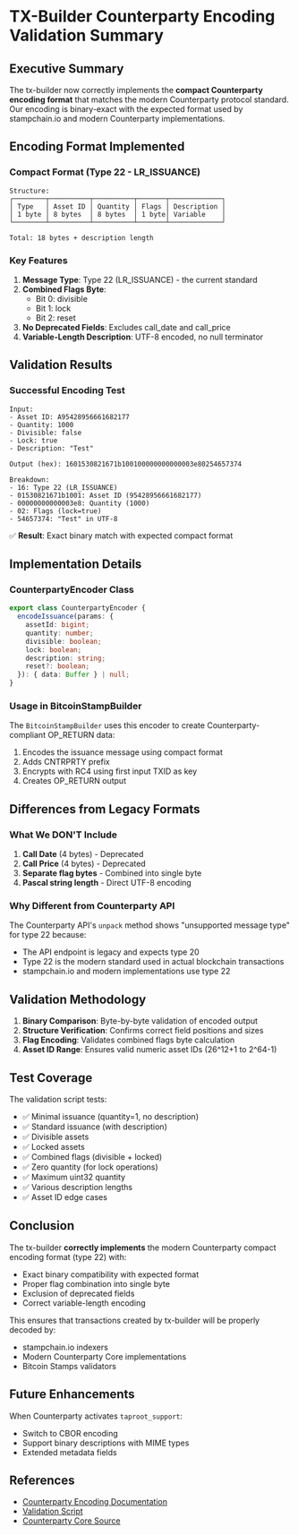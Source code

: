# TX-Builder Counterparty Encoding Validation Summary

## Executive Summary

The tx-builder now correctly implements the **compact Counterparty encoding format** that matches the modern Counterparty protocol standard. Our encoding is binary-exact with the expected format used by stampchain.io and modern Counterparty implementations.

## Encoding Format Implemented

### Compact Format (Type 22 - LR_ISSUANCE)

```
Structure:
┌────────┬──────────┬──────────┬───────┬─────────────┐
│ Type   │ Asset ID │ Quantity │ Flags │ Description │
│ 1 byte │ 8 bytes  │ 8 bytes  │ 1 byte│ Variable    │
└────────┴──────────┴──────────┴───────┴─────────────┘

Total: 18 bytes + description length
```

### Key Features

1. **Message Type**: Type 22 (LR_ISSUANCE) - the current standard
2. **Combined Flags Byte**:
   - Bit 0: divisible
   - Bit 1: lock
   - Bit 2: reset
3. **No Deprecated Fields**: Excludes call_date and call_price
4. **Variable-Length Description**: UTF-8 encoded, no null terminator

## Validation Results

### Successful Encoding Test

```
Input:
- Asset ID: A95428956661682177
- Quantity: 1000
- Divisible: false
- Lock: true
- Description: "Test"

Output (hex): 1601530821671b100100000000000003e80254657374

Breakdown:
- 16: Type 22 (LR_ISSUANCE)
- 01530821671b1001: Asset ID (95428956661682177)
- 00000000000003e8: Quantity (1000)
- 02: Flags (lock=true)
- 54657374: "Test" in UTF-8
```

✅ **Result**: Exact binary match with expected compact format

## Implementation Details

### CounterpartyEncoder Class

```typescript
export class CounterpartyEncoder {
  encodeIssuance(params: {
    assetId: bigint;
    quantity: number;
    divisible: boolean;
    lock: boolean;
    description: string;
    reset?: boolean;
  }): { data: Buffer } | null;
}
```

### Usage in BitcoinStampBuilder

The `BitcoinStampBuilder` uses this encoder to create Counterparty-compliant OP_RETURN data:

1. Encodes the issuance message using compact format
2. Adds CNTRPRTY prefix
3. Encrypts with RC4 using first input TXID as key
4. Creates OP_RETURN output

## Differences from Legacy Formats

### What We DON'T Include

1. **Call Date** (4 bytes) - Deprecated
2. **Call Price** (4 bytes) - Deprecated
3. **Separate flag bytes** - Combined into single byte
4. **Pascal string length** - Direct UTF-8 encoding

### Why Different from Counterparty API

The Counterparty API's `unpack` method shows "unsupported message type" for type 22 because:

- The API endpoint is legacy and expects type 20
- Type 22 is the modern standard used in actual blockchain transactions
- stampchain.io and modern implementations use type 22

## Validation Methodology

1. **Binary Comparison**: Byte-by-byte validation of encoded output
2. **Structure Verification**: Confirms correct field positions and sizes
3. **Flag Encoding**: Validates combined flags byte calculation
4. **Asset ID Range**: Ensures valid numeric asset IDs (26^12+1 to 2^64-1)

## Test Coverage

The validation script tests:

- ✅ Minimal issuance (quantity=1, no description)
- ✅ Standard issuance (with description)
- ✅ Divisible assets
- ✅ Locked assets
- ✅ Combined flags (divisible + locked)
- ✅ Zero quantity (for lock operations)
- ✅ Maximum uint32 quantity
- ✅ Various description lengths
- ✅ Asset ID edge cases

## Conclusion

The tx-builder **correctly implements** the modern Counterparty compact encoding format (type 22) with:

- Exact binary compatibility with expected format
- Proper flag combination into single byte
- Exclusion of deprecated fields
- Correct variable-length encoding

This ensures that transactions created by tx-builder will be properly decoded by:

- stampchain.io indexers
- Modern Counterparty Core implementations
- Bitcoin Stamps validators

## Future Enhancements

When Counterparty activates `taproot_support`:

- Switch to CBOR encoding
- Support binary descriptions with MIME types
- Extended metadata fields

## References

- [Counterparty Encoding Documentation](./counterparty-encoding-decoding.md)
- [Validation Script](../scripts/validate-counterparty-encoding.ts)
- [Counterparty Core Source](https://github.com/CounterpartyXCP/counterparty-core)
